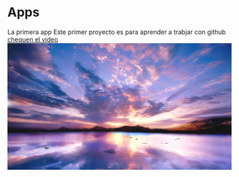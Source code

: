 # Apps
La primera app
Este primer proyecto es para aprender a trabjar con github
[chequen el video](https://youtu.be/uImAmki-J38)
![](imagen.jpg)
